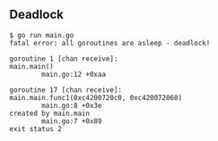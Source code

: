 ## Deadlock

```shell
$ go run main.go
fatal error: all goroutines are asleep - deadlock!

goroutine 1 [chan receive]:
main.main()
        main.go:12 +0xaa

goroutine 17 [chan receive]:
main.main.func1(0xc4200720c0, 0xc420072060)
        main.go:8 +0x3e
created by main.main
        main.go:7 +0x89
exit status 2
```

<span class="fragment current-only" data-code-focus="2"></span>
